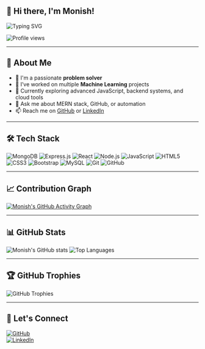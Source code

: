 ## 👋 Hi there, I'm Monish!

<!-- Typing animation -->
![Typing SVG](https://readme-typing-svg.herokuapp.com?font=Fira+Code&pause=1000&color=36BCF7&vCenter=true&multiline=true&width=500&lines=Passionate+Problem+Solver;MERN+Stack+Learner;Worked+on+ML+Projects)

<!-- Profile views -->
![Profile views](https://komarev.com/ghpvc/?username=monish-2004&color=blue)

---

## 🚀 About Me

- 🧠 I'm a passionate **problem solver**
- 🤖 I’ve worked on multiple **Machine Learning** projects  
- 🌱 Currently exploring advanced JavaScript, backend systems, and cloud tools  
- 💬 Ask me about MERN stack, GitHub, or automation  
- 📫 Reach me on [GitHub](https://github.com/monish-2004) or [LinkedIn](https://linkedin.com/in/monish-a-963b6a2a5)

---

## 🛠️ Tech Stack

![MongoDB](https://img.shields.io/badge/MongoDB-4EA94B?style=for-the-badge&logo=mongodb&logoColor=white)
![Express.js](https://img.shields.io/badge/Express.js-000000?style=for-the-badge&logo=express&logoColor=white)
![React](https://img.shields.io/badge/React-20232a?style=for-the-badge&logo=react&logoColor=61dafb)
![Node.js](https://img.shields.io/badge/Node.js-339933?style=for-the-badge&logo=node-dot-js&logoColor=white)
![JavaScript](https://img.shields.io/badge/JavaScript-f7df1e?style=for-the-badge&logo=javascript&logoColor=black)
![HTML5](https://img.shields.io/badge/HTML5-e34c26?style=for-the-badge&logo=html5&logoColor=white)
![CSS3](https://img.shields.io/badge/CSS3-264de4?style=for-the-badge&logo=css3&logoColor=white)
![Bootstrap](https://img.shields.io/badge/Bootstrap-563D7C?style=for-the-badge&logo=bootstrap&logoColor=white)
![MySQL](https://img.shields.io/badge/MySQL-005C84?style=for-the-badge&logo=mysql&logoColor=white)
![Git](https://img.shields.io/badge/Git-F05032?style=for-the-badge&logo=git&logoColor=white)
![GitHub](https://img.shields.io/badge/GitHub-181717?style=for-the-badge&logo=github&logoColor=white)

---

## 📈 Contribution Graph

[![Monish's GitHub Activity Graph](https://github-readme-activity-graph.vercel.app/graph?username=monish-2004&theme=react-dark&hide_border=true)](https://github.com/ashutosh00710/github-readme-activity-graph)

---

## 📊 GitHub Stats

![Monish's GitHub stats](https://github-readme-stats.vercel.app/api?username=monish-2004&show_icons=true&theme=radical)
![Top Languages](https://github-readme-stats.vercel.app/api/top-langs/?username=monish-2004&layout=compact&theme=radical)

---

## 🏆 GitHub Trophies

![GitHub Trophies](https://github-profile-trophy.vercel.app/?username=monish-2004&theme=onedark&margin-w=10&no-frame=true)

---

## 🔗 Let's Connect

[![GitHub](https://img.shields.io/badge/GitHub-181717?style=for-the-badge&logo=github)](https://github.com/monish-2004)  
[![LinkedIn](https://img.shields.io/badge/LinkedIn-0072b1?style=for-the-badge&logo=linkedin&logoColor=white)](https://linkedin.com/in/monish-a-963b6a2a5)
